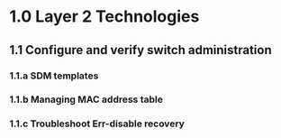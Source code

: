 # 1.0 Layer 2 Technologies

## 1.1 Configure and verify switch administration

### 1.1.a SDM templates



### 1.1.b Managing MAC address table



### 1.1.c Troubleshoot Err-disable recovery





